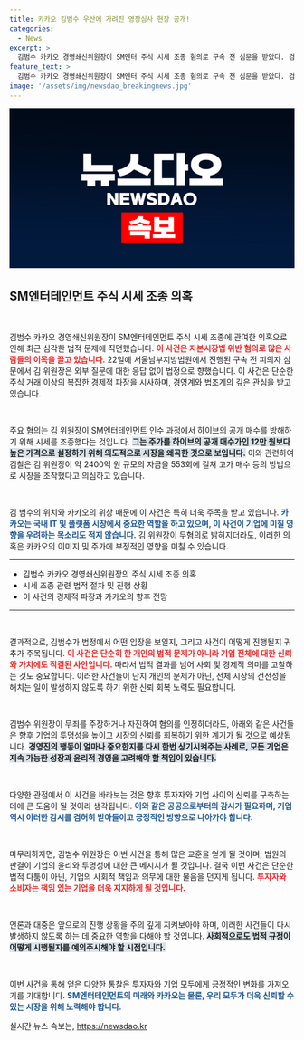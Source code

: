 ```yaml
---
title: 카카오 김범수 우산에 가려진 영장심사 현장 공개!
categories:
  - News
excerpt: >
  김범수 카카오 경영쇄신위원장이 SM엔터 주식 시세 조종 혐의로 구속 전 심문을 받았다. 검찰은 그가 2400억 원 규모로 시세를 조작했다고 추정하는 가운데, 그의 침묵이 더욱 의혹을 증폭시킨다.
feature_text: >
  김범수 카카오 경영쇄신위원장이 SM엔터 주식 시세 조종 혐의로 구속 전 심문을 받았다. 검찰은 그가 2400억 원 규모로 시세를 조작했다고 추정하는 가운데, 그의 침묵이 더욱 의혹을 증폭시킨다.
image: '/assets/img/newsdao_breakingnews.jpg'
---
```


<p><img src="/assets/img/newsdao_breakingnews.jpg" alt="pcversion 속보" /></p>

<h2 data-ke-size="size26">SM엔터테인먼트 주식 시세 조종 의혹</h2>

<p data-ke-size="size16">&nbsp;</p>

<p>김범수 카카오 경영쇄신위원장이 SM엔터테인먼트 주식 시세 조종에 관여한 의혹으로 인해 최근 심각한 법적 문제에 직면했습니다. <b><span style="color: #ee2323;">이 사건은 자본시장법 위반 혐의로 많은 사람들의 이목을 끌고 있습니다.</span></b> 22일에 서울남부지방법원에서 진행된 구속 전 피의자 심문에서 김 위원장은 외부 질문에 대한 응답 없이 법정으로 향했습니다. 이 사건은 단순한 주식 거래 이상의 복잡한 경제적 파장을 시사하며, 경영계와 법조계의 깊은 관심을 받고 있습니다. </p>

<p data-ke-size="size16">&nbsp;</p>

<p>주요 혐의는 김 위원장이 SM엔터테인먼트 인수 과정에서 하이브의 공개 매수를 방해하기 위해 시세를 조종했다는 것입니다. <b><span style="background-color: #21538527;">그는 주가를 하이브의 공개 매수가인 12만 원보다 높은 가격으로 설정하기 위해 의도적으로 시장을 왜곡한 것으로 보입니다.</span></b> 이와 관련하여 검찰은 김 위원장이 약 2400억 원 규모의 자금을 553회에 걸쳐 고가 매수 등의 방법으로 시장을 조작했다고 의심하고 있습니다. </p>

<p data-ke-size="size16">&nbsp;</p>

<p>김 범수의 위치와 카카오의 위상 때문에 이 사건은 특히 더욱 주목을 받고 있습니다. <b><span style="color: #1a5490;">카카오는 국내 IT 및 플랫폼 시장에서 중요한 역할을 하고 있으며, 이 사건이 기업에 미칠 영향을 우려하는 목소리도 적지 않습니다.</span></b> 김 위원장이 무혐의로 밝혀지더라도, 이러한 의혹은 카카오의 이미지 및 주가에 부정적인 영향을 미칠 수 있습니다.</p>

<hr>

<ul>
<li>김범수 카카오 경영쇄신위원장의 주식 시세 조종 의혹</li>
<li>시세 조종 관련 법적 절차 및 진행 상황</li>
<li>이 사건의 경제적 파장과 카카오의 향후 전망</li>
</ul>

<hr>

<p data-ke-size="size16">&nbsp;</p>

<p>결과적으로, 김범수가 법정에서 어떤 입장을 보일지, 그리고 사건이 어떻게 진행될지 귀추가 주목됩니다. <b><span style="color: #ee2323;">이 사건은 단순히 한 개인의 법적 문제가 아니라 기업 전체에 대한 신뢰와 가치에도 직결된 사안입니다.</span></b> 따라서 법적 결과를 넘어 사회 및 경제적 의미를 고찰하는 것도 중요합니다. 이러한 사건들이 단지 개인의 문제가 아닌, 전체 시장의 건전성을 해치는 일이 발생하지 않도록 하기 위한 신뢰 회복 노력도 필요합니다. </p>

<p data-ke-size="size16">&nbsp;</p>

<p>김범수 위원장이 무죄를 주장하거나 자진하여 혐의를 인정하더라도, 아래와 같은 사건들은 향후 기업의 투명성을 높이고 시장의 신뢰를 회복하기 위한 계기가 될 것으로 예상됩니다. <b><span style="background-color: #21538527;">경영진의 행동이 얼마나 중요한지를 다시 한번 상기시켜주는 사례로, 모든 기업은 지속 가능한 성장과 윤리적 경영을 고려해야 할 책임이 있습니다.</span></b> </p>

<p data-ke-size="size16">&nbsp;</p>

<p>다양한 관점에서 이 사건을 바라보는 것은 향후 투자자와 기업 사이의 신뢰를 구축하는 데에 큰 도움이 될 것이라 생각됩니다. <b><span style="color: #1a5490;">이와 같은 공공으로부터의 감시가 필요하며, 기업 역시 이러한 감시를 겸허히 받아들이고 긍정적인 방향으로 나아가야 합니다.</span></b> </p>

<p data-ke-size="size16">&nbsp;</p>

<p>마무리하자면, 김범수 위원장은 이번 사건을 통해 많은 교훈을 얻게 될 것이며, 법원의 판결이 기업의 윤리와 투명성에 대한 큰 메시지가 될 것입니다. 결국 이번 사건은 단순한 법적 다툼이 아닌, 기업의 사회적 책임과 의무에 대한 물음을 던지게 됩니다. <b><span style="color: #ee2323;">투자자와 소비자는 책임 있는 기업을 더욱 지지하게 될 것입니다.</span></b> </p>

<p data-ke-size="size16">&nbsp;</p>

<p>언론과 대중은 앞으로의 진행 상황을 주의 깊게 지켜보아야 하며, 이러한 사건들이 다시 발생하지 않도록 하는 데 중요한 역할을 다해야 할 것입니다. <b><span style="background-color: #21538527;">사회적으로도 법적 규정이 어떻게 시행될지를 예의주시해야 할 시점입니다.</span></b> </p>

<p data-ke-size="size16">&nbsp;</p>

<p>이번 사건을 통해 얻은 다양한 통찰은 투자자와 기업 모두에게 긍정적인 변화를 가져오기를 기대합니다. <b><span style="color: #1a5490;">SM엔터테인먼트의 미래와 카카오는 물론, 우리 모두가 더욱 신뢰할 수 있는 시장을 위해 노력해야 합니다.</span></b></p>
실시간 뉴스 속보는, <a href="https://newsdao.kr" rel="dofollow">https://newsdao.kr</a>


